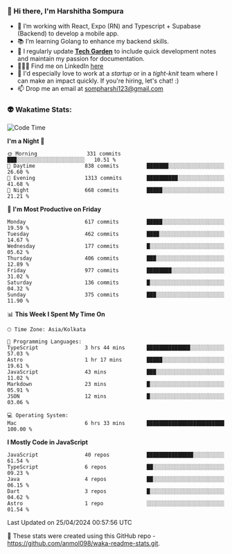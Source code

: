 ### 👋 Hi there, I'm Harshitha Sompura

- 🔧 I’m working with React, Expo (RN) and Typescript + Supabase (Backend) to develop a mobile app.
- 📚 I’m learning Golang to enhance my backend skills.
- 🌾 I regularly update **<u>[Tech Garden](https://tech-garden-hs.vercel.app/)</u>** to include quick development notes and maintain my passion for documentation.
- 👩🏻‍💻 Find me on LinkedIn <u>[here](https://www.linkedin.com/in/harshithasompura/)</u>
- 🐣 I'd especially love to work at a _startup_ or in a _tight-knit_ team where I can make an impact quickly. If you're hiring, let's chat! :)
- 📫 Drop me an email at [sompharshi123@gmail.com](mailto:sompharshi123@gmail.com)

### 👽 Wakatime Stats:
<!--START_SECTION:waka-->
![Code Time](http://img.shields.io/badge/Code%20Time-75%20hrs%2014%20mins-blue)

**I'm a Night 🦉** 

```text
🌞 Morning                331 commits         ███░░░░░░░░░░░░░░░░░░░░░░   10.51 % 
🌆 Daytime                838 commits         ███████░░░░░░░░░░░░░░░░░░   26.60 % 
🌃 Evening                1313 commits        ██████████░░░░░░░░░░░░░░░   41.68 % 
🌙 Night                  668 commits         █████░░░░░░░░░░░░░░░░░░░░   21.21 % 
```
📅 **I'm Most Productive on Friday** 

```text
Monday                   617 commits         █████░░░░░░░░░░░░░░░░░░░░   19.59 % 
Tuesday                  462 commits         ████░░░░░░░░░░░░░░░░░░░░░   14.67 % 
Wednesday                177 commits         █░░░░░░░░░░░░░░░░░░░░░░░░   05.62 % 
Thursday                 406 commits         ███░░░░░░░░░░░░░░░░░░░░░░   12.89 % 
Friday                   977 commits         ████████░░░░░░░░░░░░░░░░░   31.02 % 
Saturday                 136 commits         █░░░░░░░░░░░░░░░░░░░░░░░░   04.32 % 
Sunday                   375 commits         ███░░░░░░░░░░░░░░░░░░░░░░   11.90 % 
```


📊 **This Week I Spent My Time On** 

```text
🕑︎ Time Zone: Asia/Kolkata

💬 Programming Languages: 
TypeScript               3 hrs 44 mins       ██████████████░░░░░░░░░░░   57.03 % 
Astro                    1 hr 17 mins        █████░░░░░░░░░░░░░░░░░░░░   19.61 % 
JavaScript               43 mins             ███░░░░░░░░░░░░░░░░░░░░░░   11.02 % 
Markdown                 23 mins             █░░░░░░░░░░░░░░░░░░░░░░░░   05.91 % 
JSON                     12 mins             █░░░░░░░░░░░░░░░░░░░░░░░░   03.06 % 

💻 Operating System: 
Mac                      6 hrs 33 mins       █████████████████████████   100.00 % 
```

**I Mostly Code in JavaScript** 

```text
JavaScript               40 repos            ███████████████░░░░░░░░░░   61.54 % 
TypeScript               6 repos             ██░░░░░░░░░░░░░░░░░░░░░░░   09.23 % 
Java                     4 repos             ██░░░░░░░░░░░░░░░░░░░░░░░   06.15 % 
Dart                     3 repos             █░░░░░░░░░░░░░░░░░░░░░░░░   04.62 % 
Astro                    1 repo              ░░░░░░░░░░░░░░░░░░░░░░░░░   01.54 % 
```




 Last Updated on 25/04/2024 00:57:56 UTC
<!--END_SECTION:waka-->

👀 These stats were created using this GitHub repo - https://github.com/anmol098/waka-readme-stats.git. 
